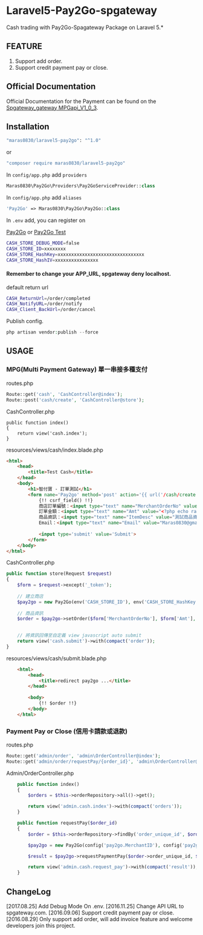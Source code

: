 # Laravel5-Pay2Go-spgateway

Cash trading with Pay2Go-Spagateway Package on Laravel 5.*

## FEATURE
1. Support add order.
2. Support credit payment pay or close.

## Official Documentation

Official Documentation for the Payment can be found on the [Spgateway_gateway MPGapi_V1_0_3](https://www.spgateway.com/dw_files/info_api/spgateway_gateway_MPGapi_V1_0_3.pdf).


## Installation

```bash
"maras0830/laravel5-pay2go": "^1.0"
```

or

```bash
"composer require maras0830/laravel5-pay2go"
```

In ```config/app.php``` add ```providers```
```php
Maras0830\Pay2Go\Providers\Pay2GoServiceProvider::class
```
In ```config/app.php``` add ```aliases```  
```php
'Pay2Go' => Maras0830\Pay2Go\Pay2Go::class
```

In ```.env``` add, you can register on  

[Pay2Go](https://www.spgateway.com/) or 
[Pay2Go Test](https://cwww.spgateway.com/)    


```bash
CASH_STORE_DEBUG_MODE=false
CASH_STORE_ID=xxxxxxxx
CASH_STORE_HashKey=xxxxxxxxxxxxxxxxxxxxxxxxxxxxxxxx
CASH_STORE_HashIV=xxxxxxxxxxxxxxxx
```

#### Remember to change your APP_URL, spgateway deny localhost.

default return url
```bash
CASH_ReturnUrl=/order/completed
CASH_NotifyURL=/order/notify
CASH_Client_BackUrl=/order/cancel
```

Publish config.
```php
php artisan vendor:publish --force
```

## USAGE
### MPG(Multi Payment Gateway) 單一串接多種支付 ###
routes.php
```php
Route::get('cash', 'CashController@index');
Route::post('cash/create', 'CashController@store');
```

CashController.php
```
public function index()
{
    return view('cash.index');
}
```

resources/views/cash/index.blade.php
```html
<html>
    <head>
        <title>Test Cash</title>
    </head>
    <body>
        <h1>智付寶 - 訂單測試</h1>
        <form name='Pay2go' method='post' action='{{ url('/cash/create') }}'>
            {!! csrf_field() !!}
            商店訂單編號：<input type="text" name="MerchantOrderNo" value="<?php echo "20160825" . random_int(1000,9999) ?>"/> <br/>
            訂單金額：<input type="text" name="Amt" value="<?php echo random_int(0,9999) ?>"> <br/>
            商品資訊：<input type="text" name="ItemDesc" value="測試商品資訊敘述"> <br/>
            Email：<input type="text" name="Email" value="Maras0830@gmail.com"> <br/>
    
            <input type='submit' value='Submit'>
        </form>
    </body>
</html>

````

CashController.php
```php
public function store(Request $request)
{
    $form = $request->except('_token');
    
    // 建立商店
    $pay2go = new Pay2Go(env('CASH_STORE_ID'), env('CASH_STORE_HashKey'), env('CASH_STORE_HashIV'));
    
    // 商品資訊
    $order = $pay2go->setOrder($form['MerchantOrderNo'], $form['Amt'], $form['ItemDesc'], $form['Email'])->submitOrder();  
    

    // 將資訊回傳至自定義 view javascript auto submit
    return view('cash.submit')->with(compact('order'));
}
```

resources/views/cash/submit.blade.php
```html
    <html>
        <head>
            <title>redirect pay2go ...</title>
        </head>
    
        <body>
            {!! $order !!}
        </body>
    </html>
```
### Payment Pay or Close (信用卡請款或退款) ###

routes.php
```php
Route::get('admin/order', 'admin\OrderController@index');
Route::get('admin/order/requestPay/{order_id}', 'admin\OrderController@requestPay');
```

Admin/OrderController.php
```php
    public function index()
    {
        $orders = $this->orderRepository->all()->get();

        return view('admin.cash.index')->with(compact('orders'));
    }
```

```php
    public function requestPay($order_id)
    {
        $order = $this->orderRepository->findBy('order_unique_id', $order_id);

        $pay2go = new Pay2Go(config('pay2go.MerchantID'), config('pay2go.HashKey'), config('pay2go.HashIV'));

        $result = $pay2go->requestPaymentPay($order->order_unique_id, $order->amt);

        return view('admin.cash.request_pay')->with(compact('result'));
    }
```

## ChangeLog
[2017.08.25] Add Debug Mode On .env.
[2016.11.25] Change API URL to spgateway.com.
[2016.09.06] Support credit payment pay or close.   
[2016.08.29] Only support add order, will add invoice feature and welcome developers join this project.
##
